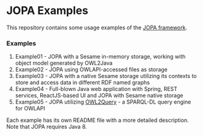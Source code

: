 # JOPA Examples

This repository contains some usage examples of the [JOPA framework](https://github.com/kbss-cvut/jopa).

### Examples

1. Example01 - JOPA with a Sesame in-memory storage, working with object model generated by OWL2Java
2. Example02 - JOPA using OWLAPI-accessed files as storage
3. Example03 - JOPA with a native Sesame storage utilizing its contexts to store and access data in different RDF named graphs
4. Example04 - Full-blown Java web application with Spring, REST services, ReactJS-based UI and JOPA with Sesame native storage
5. Example05 - JOPA utilizing [OWL2Query](https://kbss.felk.cvut.cz/web/portal/owl2query) - a SPARQL-DL query engine for OWLAPI

Each example has its own README file with a more detailed description. Note that JOPA requires Java 8.

